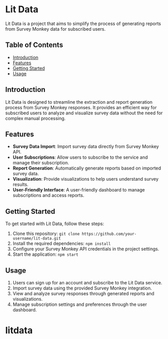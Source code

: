 # Lit Data

Lit Data is a project that aims to simplify the process of generating reports from Survey Monkey data for subscribed users.

## Table of Contents

- [Introduction](#introduction)
- [Features](#features)
- [Getting Started](#getting-started)
- [Usage](#usage)

## Introduction

Lit Data is designed to streamline the extraction and report generation process from Survey Monkey responses. It provides an efficient way for subscribed users to analyze and visualize survey data without the need for complex manual processing.

## Features

- **Survey Data Import**: Import survey data directly from Survey Monkey API.
- **User Subscriptions**: Allow users to subscribe to the service and manage their subscription.
- **Report Generation**: Automatically generate reports based on imported survey data.
- **Visualization**: Provide visualizations to help users understand survey results.
- **User-Friendly Interface**: A user-friendly dashboard to manage subscriptions and access reports.

## Getting Started

To get started with Lit Data, follow these steps:

1. Clone this repository: `git clone https://github.com/your-username/lit-data.git`
2. Install the required dependencies: `npm install`
3. Configure your Survey Monkey API credentials in the project settings.
4. Start the application: `npm start`

## Usage

1. Users can sign up for an account and subscribe to the Lit Data service.
2. Import survey data using the provided Survey Monkey integration.
3. View and analyze survey responses through generated reports and visualizations.
4. Manage subscription settings and preferences through the user dashboard.

# litdata
